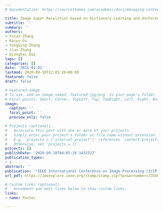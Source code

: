 ```yaml
---
# Documentation: https://sourcethemes.com/academic/docs/managing-content/

title: Image Super-Resolution based on Dictionary Learning and Anchored Neighborhood Regression with Mutual Incoherence
subtitle: ''
summary: ''
authors:
- Yulun Zhang
- Kaiyu Gu
- Yongbing Zhang
- Jian Zhang
- Qionghai Dai
tags: []
categories: []
date: '2015-01-01'
lastmod: 2020-09-10T12:05:26+08:00
featured: false
draft: false

# Featured image
# To use, add an image named `featured.jpg/png` to your page's folder.
# Focal points: Smart, Center, TopLeft, Top, TopRight, Left, Right, BottomLeft, Bottom, BottomRight.
image:
  caption: ''
  focal_point: ''
  preview_only: false

# Projects (optional).
#   Associate this post with one or more of your projects.
#   Simply enter your project's folder or file name without extension.
#   E.g. `projects = ["internal-project"]` references `content/project/deep-learning/index.md`.
#   Otherwise, set `projects = []`.
projects: []
publishDate: '2020-09-10T04:05:26.143232Z'
publication_types:
- 1
abstract: ''
publication: '*IEEE International Conference on Image Processing (ICIP)*'
url_pdf: https://ieeexplore.ieee.org/stamp/stamp.jsp?tp=&arnumber=7350867

# Custom links (optional).
#   Uncomment and edit lines below to show custom links.
links:
- name: Poster

---
```

